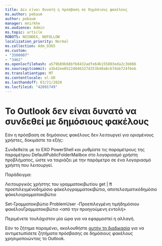 ```yaml
---
title: Δεν είναι δυνατή η πρόσβαση σε δημόσιους φακέλους
ms.author: pebaum
author: pebaum
manager: mnirkhe
ms.audience: Admin
ms.topic: article
ROBOTS: NOINDEX, NOFOLLOW
localization_priority: Normal
ms.collection: Adm_O365
ms.custom:
- "3500007"
- "3462"
ms.openlocfilehash: a579b89b68bfb8432adfe64b155803eda2c3b086
ms.sourcegitcommit: a3b42ee05224846327d353b48a8c67dab724f6eb
ms.translationtype: MT
ms.contentlocale: el-GR
ms.lasthandoff: 03/21/2020
ms.locfileid: "42891749"
---
```

# <a name="outlook-cannot-connect-to-public-folders"></a>Το Outlook δεν είναι δυνατό να συνδεθεί με δημόσιους φακέλους

Εάν η πρόσβαση σε δημόσιους φακέλους δεν λειτουργεί για ορισμένους χρήστες, δοκιμάστε τα εξής:

Συνδεθείτε με το EXO PowerShell και ρυθμίστε τις παραμέτρους της παραμέτρου DefaultPublicFolderMailbox στο λογαριασμό χρήστη προβλήματος, ώστε να ταιριάζει με την παράμετρο σε ένα λογαριασμό χρήστη που λειτουργεί.

Παράδειγμα:

Λειτουργικός χρήστης του γραμματοκιβωτίου get | ft προεπιλεγμένοδημόσιο φάκελογραμματοκιβώτιο, αποτελεσματικόδημόσιο φάκελογραμματοκιβώτιο

Set-Γραμματοκιβώτιο ProblemUser -Προεπιλεγμένη τιμήδημόσιου φακέλουΓραμματοκιβώτιο \<από την προηγούμενη εντολή>

Περιμένετε τουλάχιστον μία ώρα για να εφαρμοστεί η αλλαγή.

Εάν το ζήτημα παραμένει, ακολουθήστε [αυτήν τη διαδικασία](https://aka.ms/pfcte) για να αντιμετωπίσετε ζητήματα πρόσβασης σε δημόσιους φακέλους χρησιμοποιώντας το Outlook.